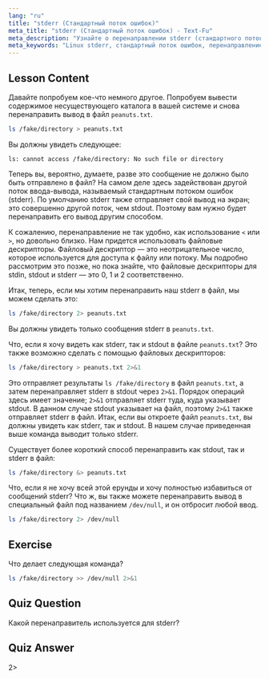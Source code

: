 ```yaml
---
lang: "ru"
title: "stderr (Стандартный поток ошибок)"
meta_title: "stderr (Стандартный поток ошибок) - Text-Fu"
meta_description: "Узнайте о перенаправлении stderr (стандартного потока ошибок) в Linux. Разберитесь с 2>, 2>&1, &> и /dev/null для обработки ошибок в Bash. Улучшите свои навыки работы с командной строкой Linux!"
meta_keywords: "Linux stderr, стандартный поток ошибок, перенаправление 2>, 2>&1, перенаправление &>, /dev/null, обработка ошибок Bash, учебник по Linux, Linux для начинающих"
---
```


## Lesson Content

Давайте попробуем кое-что немного другое. Попробуем вывести содержимое несуществующего каталога в вашей системе и снова перенаправить вывод в файл `peanuts.txt`.

```bash
ls /fake/directory > peanuts.txt
```

Вы должны увидеть следующее:

```plaintext
ls: cannot access /fake/directory: No such file or directory
```

Теперь вы, вероятно, думаете, разве это сообщение не должно было быть отправлено в файл? На самом деле здесь задействован другой поток ввода-вывода, называемый стандартным потоком ошибок (stderr). По умолчанию stderr также отправляет свой вывод на экран; это совершенно другой поток, чем stdout. Поэтому вам нужно будет перенаправить его вывод другим способом.

К сожалению, перенаправление не так удобно, как использование `<` или `>`, но довольно близко. Нам придется использовать файловые дескрипторы. Файловый дескриптор — это неотрицательное число, которое используется для доступа к файлу или потоку. Мы подробно рассмотрим это позже, но пока знайте, что файловые дескрипторы для stdin, stdout и stderr — это 0, 1 и 2 соответственно.

Итак, теперь, если мы хотим перенаправить наш stderr в файл, мы можем сделать это:

```bash
ls /fake/directory 2> peanuts.txt
```

Вы должны увидеть только сообщения stderr в `peanuts.txt`.

Что, если я хочу видеть как stderr, так и stdout в файле `peanuts.txt`? Это также возможно сделать с помощью файловых дескрипторов:

```bash
ls /fake/directory > peanuts.txt 2>&1
```

Это отправляет результаты `ls /fake/directory` в файл `peanuts.txt`, а затем перенаправляет stderr в stdout через `2>&1`. Порядок операций здесь имеет значение; `2>&1` отправляет stderr туда, куда указывает stdout. В данном случае stdout указывает на файл, поэтому `2>&1` также отправляет stderr в файл. Итак, если вы откроете файл `peanuts.txt`, вы должны увидеть как stderr, так и stdout. В нашем случае приведенная выше команда выводит только stderr.

Существует более короткий способ перенаправить как stdout, так и stderr в файл:

```bash
ls /fake/directory &> peanuts.txt
```

Что, если я не хочу всей этой ерунды и хочу полностью избавиться от сообщений stderr? Что ж, вы также можете перенаправить вывод в специальный файл под названием `/dev/null`, и он отбросит любой ввод.

```bash
ls /fake/directory 2> /dev/null
```

## Exercise

Что делает следующая команда?

```bash
ls /fake/directory >> /dev/null 2>&1
```

## Quiz Question

Какой перенаправитель используется для stderr?

## Quiz Answer

2>
